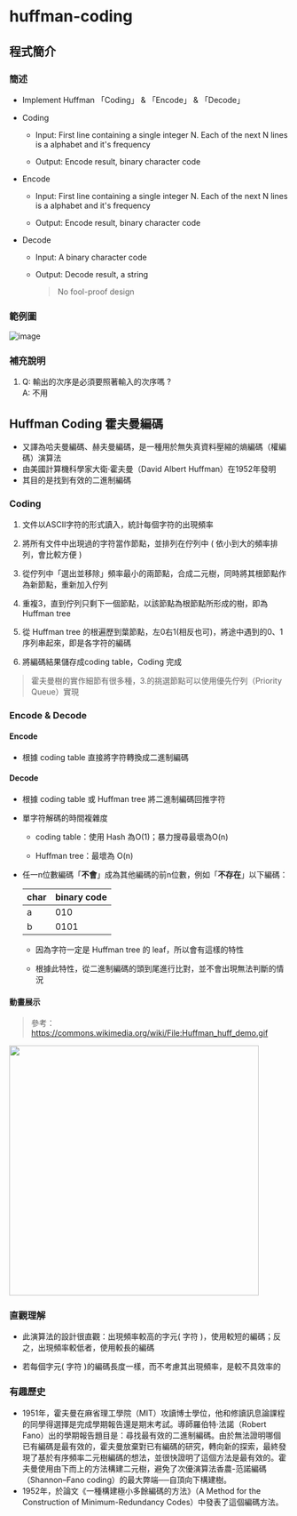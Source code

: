 # huffman-coding

## 程式簡介
### 簡述
* Implement Huffman 「Coding」 & 「Encode」 & 「Decode」

* Coding
  * Input: First line containing a single integer N. Each of the next N lines is a alphabet and it's frequency
  
  * Output: Encode result, binary character code 
  
* Encode
  * Input: First line containing a single integer N. Each of the next N lines is a alphabet and it's frequency
  
  * Output: Encode result, binary character code 
  
* Decode
  * Input: A binary character code 
  
  * Output: Decode result, a string
    > No fool-proof design
    
### 範例圖
![image](https://user-images.githubusercontent.com/93152909/145950286-9af21b28-e437-470d-86e4-f9482d190c20.png)

### 補充說明
1. Q: 輸出的次序是必須要照著輸入的次序嗎 ?   
A: 不用

## Huffman Coding 霍夫曼編碼
* 又譯為哈夫曼編碼、赫夫曼編碼，是一種用於無失真資料壓縮的熵編碼（權編碼）演算法
* 由美國計算機科學家大衛·霍夫曼（David Albert Huffman）在1952年發明
* 其目的是找到有效的二進制編碼

### Coding

1. 文件以ASCII字符的形式讀入，統計每個字符的出現頻率

3. 將所有文件中出現過的字符當作節點，並排列在佇列中 ( 依小到大的頻率排列，會比較方便 )

5. 從佇列中「選出並移除」頻率最小的兩節點，合成二元樹，同時將其根節點作為新節點，重新加入佇列

7. 重複3，直到佇列只剩下一個節點，以該節點為根節點所形成的樹，即為 Huffman tree

8. 從 Huffman tree 的根遍歷到葉節點，左0右1(相反也可)，將途中遇到的0、1序列串起來，即是各字符的編碼

9. 將編碼結果儲存成coding table，Coding 完成

> 霍夫曼樹的實作細節有很多種，3.的挑選節點可以使用優先佇列（Priority Queue）實現

### Encode & Decode

#### Encode
* 根據 coding table 直接將字符轉換成二進制編碼

#### Decode
* 根據 coding table 或 Huffman tree 將二進制編碼回推字符

* 單字符解碼的時間複雜度
 
  * coding table：使用 Hash 為O(1)；暴力搜尋最壞為O(n)
  
  * Huffman tree：最壞為 O(n)
  
* 任一n位數編碼「**不會**」成為其他編碼的前n位數，例如「**不存在**」以下編碼：
  
  |char| binary code|
  |-----|--------|
  |a|010       |
  |b  |0101      |
  
  * 因為字符一定是 Huffman tree 的 leaf，所以會有這樣的特性
  
  * 根據此特性，從二進制編碼的頭到尾進行比對，並不會出現無法判斷的情況



#### 動畫展示
> 參考：https://commons.wikimedia.org/wiki/File:Huffman_huff_demo.gif

 <img src="https://upload.wikimedia.org/wikipedia/commons/a/ac/Huffman_huff_demo.gif" width="450px">

### 直觀理解

* 此演算法的設計很直觀：出現頻率較高的字元( 字符 )，使用較短的編碼；反之，出現頻率較低者，使用較長的編碼

* 若每個字元( 字符 )的編碼長度一樣，而不考慮其出現頻率，是較不具效率的

### 有趣歷史
* 1951年，霍夫曼在麻省理工學院（MIT）攻讀博士學位，他和修讀訊息論課程的同學得選擇是完成學期報告還是期末考試。導師羅伯特·法諾（Robert Fano）出的學期報告題目是：尋找最有效的二進制編碼。由於無法證明哪個已有編碼是最有效的，霍夫曼放棄對已有編碼的研究，轉向新的探索，最終發現了基於有序頻率二元樹編碼的想法，並很快證明了這個方法是最有效的。霍夫曼使用由下而上的方法構建二元樹，避免了次優演算法香農-范諾編碼（Shannon–Fano coding）的最大弊端──自頂向下構建樹。
* 1952年，於論文《一種構建極小多餘編碼的方法》（A Method for the Construction of Minimum-Redundancy Codes）中發表了這個編碼方法。
